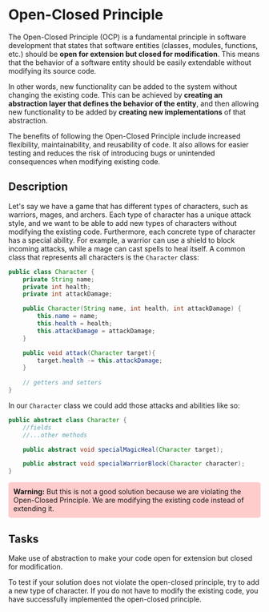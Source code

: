 # Open-Closed Principle
The Open-Closed Principle (OCP) is a fundamental principle in software development that states that software entities (classes, modules, functions, etc.) should be <b>open for extension but closed for modification</b>. This means that the behavior of a software entity should be easily extendable without modifying its source code.

In other words, new functionality can be added to the system without changing the existing code. This can be achieved by <b>creating an abstraction layer that defines the behavior of the entity</b>, and then allowing new functionality to be added by <b>creating new implementations</b> of that abstraction.

The benefits of following the Open-Closed Principle include increased flexibility, maintainability, and reusability of code. It also allows for easier testing and reduces the risk of introducing bugs or unintended consequences when modifying existing code.

## Description
Let's say we have a game that has different types of characters, such as warriors, mages, and archers. Each type of character has a unique attack style, and we want to be able to add new types of characters without modifying the existing code.
Furthermore, each concrete type of character has a special ability. For example, a warrior can use a shield to block incoming attacks, while a mage can cast spells to heal itself.
A common class that represents all characters is the `Character` class: 

```java
public class Character {
    private String name;
    private int health;
    private int attackDamage;

    public Character(String name, int health, int attackDamage) {
        this.name = name;
        this.health = health;
        this.attackDamage = attackDamage;
    }

    public void attack(Character target){
        target.health -= this.attackDamage;
    }
    
    // getters and setters
}
```
In our ``Character`` class we could add those attacks and abilities like so:
```java
public abstract class Character {
    //fields
    //...other methods

    public abstract void specialMagicHeal(Character target);

    public abstract void specialWarriorBlock(Character character);
}
```

<div style="background-color: #ffcccc; padding: 10px; border-radius: 5px;">
    <b>Warning:</b> But this is not a good solution because we are violating the Open-Closed Principle. We are modifying the existing code instead of extending it.
</div>

## Tasks
Make use of abstraction to make your code open for extension but closed for modification.

To test if your solution does not violate the open-closed principle, try to add a new type of character. If you do not have to modify the existing code, you have successfully implemented the open-closed principle.